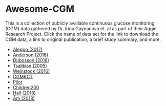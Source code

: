 # Awesome-CGM
This is a collection of publicly available continuous glucose monitoring (CGM) data gathered by Dr. Irina Gaynanova et. al as part of their Aggie Research Project. Click the name of data set for the link to download the CGM data, a link to original publication, a brief study summary, and more. 
* [Aleppo (2017)](https://github.com/irinagain/Awesome-CGM/wiki/Aleppo-(2017))
* [Anderson (2016)](https://github.com/irinagain/Awesome-CGM/wiki/Anderson-(2016))
* [Dubosson (2018)](https://github.com/irinagain/Awesome-CGM/wiki/Dubosson-(2018))
* [Tsalikian (2005)](https://github.com/irinagain/Awesome-CGM/wiki/Tsalikian-(2005)) 
* [Weinstock (2016)](https://github.com/irinagain/Awesome-CGM/wiki/Weinstock-(2016))
* [CGMRCT](https://github.com/irinagain/Awesome-CGM/wiki/cgmrct)
* [Pilot](https://github.com/irinagain/Awesome-CGM/wiki/pilot)
* [Children200](https://github.com/irinagain/Awesome-CGM/wiki/children200)
* [Hall (2018)](https://github.com/irinagain/Awesome-CGM/wiki/Hall-(2018))
* [Åm (2018)](https://github.com/irinagain/Awesome-CGM/wiki/%C3%85m-(2018))
